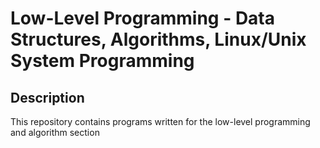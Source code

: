 # Low-Level Programming - Data Structures, Algorithms, Linux/Unix System Programming

## Description
This repository contains programs written for the low-level programming and
algorithm section
